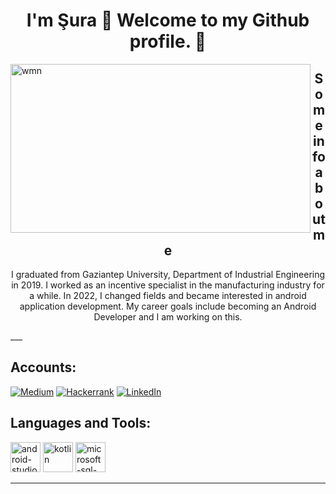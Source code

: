 <h1 align="center">I'm Şura 👋  Welcome to my Github profile. 🎈</h1>
 <img align="left" height="270" alt="wmn" width="480" src="https://media.giphy.com/media/L1R1tvI9svkIWwpVYr/giphy.gif" /> </a>
<h2 align="center">Some info about me </h2>
<p align = "center"> I graduated from Gaziantep University, Department of Industrial Engineering in 2019. I worked as an incentive specialist in the manufacturing industry for a while. In 2022, I changed fields and became interested in android application development. My career goals include becoming an Android Developer and I am working on this.                                                                            </p>
___
<h2 align = "left"> Accounts:</h2>

[![Medium](https://img.shields.io/badge/Medium-12100E?style=for-the-badge&logo=medium&logoColor=white)](https://medium.com/@suraozdemir095) [![Hackerrank](https://img.shields.io/badge/-Hackerrank-2EC866?style=for-the-badge&logo=HackerRank&logoColor=white)](https://www.hackerrank.com/suraozdemir095?hr_r=1) [![LinkedIn](https://img.shields.io/badge/LinkedIn-035a7d?style=for-the-badge&logo=linkedin&logoColor=white)](https://www.linkedin.com/in/şura-özdemir-242a011b6/)

<h2 align = "left">Languages and Tools:</h2>

<img width="48" height="48" src="https://img.icons8.com/color/48/android-studio--v2.png" alt="android-studio--v2"/> <img width="48" height="48" src="https://img.icons8.com/color/48/kotlin.png" alt="kotlin"/> <img width="48" height="48" src="https://img.icons8.com/color/48/microsoft-sql-server.png" alt="microsoft-sql-server"/> 
___ 
